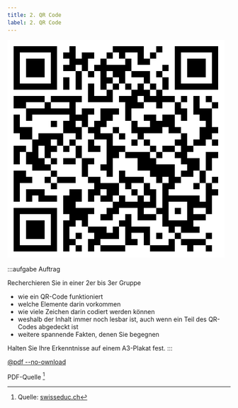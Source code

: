 ```yaml
---
title: 2. QR Code
label: 2. QR Code
---
```



![Was enthält der QR-Code? 🏴‍☠️☠️𝜋](images/qr-code/piraten.svg)

:::aufgabe Auftrag

Recherchieren Sie in einer 2er bis 3er Gruppe
- wie ein QR-Code funktioniert
- welche Elemente darin vorkommen
- wie viele Zeichen darin codiert werden können
- weshalb der Inhalt immer noch lesbar ist, auch wenn ein Teil des QR-Codes abgedeckt ist
- weitere spannende Fakten, denen Sie begegnen

Halten Sie Ihre Erkenntnisse auf einem A3-Plakat fest.
:::


[@pdf --no-ownload](images/qr-code/qr-script.pdf)

PDF-Quelle [^1]

[^1]: Quelle: [swisseduc.ch](https://www.swisseduc.ch/informatik/theoretische_informatik/qr_codes/docs/unterlagen_lernende.pdf)
